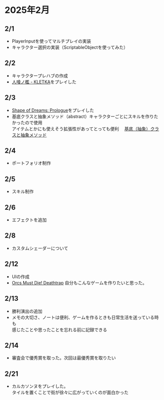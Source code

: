 # 2025年2月

## 2/1
- PlayerInputを使ってマルチプレイの実装
- キャラクター選択の実装（ScriptableObjectを使ってみた）
## 2/2
- キャラクタープレハブの作成
- [人喰ノ檻 - KLETKA](https://store.steampowered.com/app/1699480/__KLETKA/)をプレイした
## 2/3
- [Shape of Dreams: Prologue](https://store.steampowered.com/app/3275270/Shape_of_Dreams_Prologue/)をプレイした
- 基底クラスと抽象メソッド（abstract）キャラクターごとにスキルを作りたかったので使用<br>
  アイテムとかにも使えそう拡張性があってとっても便利
　[基底（抽象）クラスと抽象メソッド](https://dexall.co.jp/articles/?p=1464)
## 2/4
- ポートフォリオ制作
## 2/5
- スキル制作
## 2/6
- エフェクトを追加
## 2/8
- カスタムシェーダーについて
## 2/12
- UIの作成
- [Orcs Must Die! Deathtrap](https://store.steampowered.com/app/2273980/Orcs_Must_Die_Deathtrap/?l=japanese)
  自分もこんなゲームを作りたいと思った。
## 2/13
- 勝利演出の追加
- メモの大切さ、ノートは便利、ゲームを作るときも日常生活を送っている時も<br>
  感じたことや思ったことを忘れる前に記録できる
## 2/14
- 審査会で優秀賞を取った。次回は最優秀賞を取りたい
## 2/21
- カルカソンヌをプレイした。<br>
タイルを置くことで街が徐々に広がっていくのが面白かった
